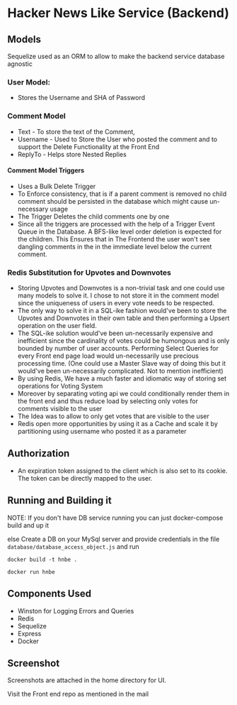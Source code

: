 # Hacker News Like Service (Backend)

## Models
Sequelize used as an ORM to allow to make the backend service database agnostic
### User Model: 
* Stores the Username and SHA of Password
### Comment Model
* Text - To store the text of the Comment,
* Username - Used to Store the User who posted the comment and to support the Delete Functionality at the Front End
* ReplyTo - Helps store Nested Replies
#### Comment Model Triggers
* Uses a Bulk Delete Trigger
* To Enforce consistency, that is if a parent comment is removed no child comment should be persisted in the database
which might cause un-necessary usage
* The Trigger Deletes the child comments one by one
* Since all the triggers are processed with the help of a Trigger Event Queue in the Database. A BFS-like level order
deletion is expected for the children. This Ensures that in The Frontend the user won't see dangling comments in the
in the immediate level below the current comment.

### Redis Substitution for Upvotes and Downvotes

* Storing Upvotes and Downvotes is a non-trivial task and one could use many models to solve it. I chose to not store it
in the comment model since the uniqueness of users in every vote needs to be respected.
* The only way to solve it in a SQL-ike fashion would've been to store the Upvotes and Downvotes in their own table and
then performing a Upsert operation on the user field.
* The SQL-ike solution would've been un-necessarily expensive and inefficient since the cardinality of votes could be 
humongous and is only bounded by number of user accounts. Performing Select Queries for every Front end page load would
un-necessarily use precious processing time. (One could use a Master Slave way of doing this but it would've been un-necessarily complicated. Not to mention inefficient)
* By using Redis, We have a much faster and idiomatic way of storing set operations for Voting System
* Moreover by separating voting api we could conditionally render them in the front end and thus reduce load by selecting only
votes for comments visible to the user
* The Idea was to allow to only get votes that are visible to the user
* Redis open more opportunities by using it as a Cache and scale it by partitioning using username who posted it as a parameter

## Authorization
* An expiration token assigned to the client which is also set to its cookie. The token can be directly mapped to the user.

## Running and Building it

NOTE: If you don't have DB service running you can just docker-compose build and up it

else 
Create a DB on your MySql server and provide credentials in the file ```database/database_access_object.js``` and run

```docker build -t hnbe .```

```docker run hnbe``` 


## Components Used
* Winston for Logging Errors and Queries
* Redis
* Sequelize
* Express
* Docker


## Screenshot

Screenshots are attached in the home directory for UI.

Visit the Front end repo as mentioned in the mail
